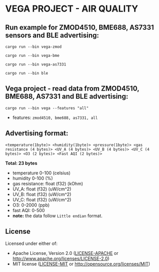 # VEGA PROJECT - AIR QUALITY

## Run example for ZMOD4510, BME688, AS7331 sensors and BLE advertising:

```
cargo run --bin vega-zmod
```
```
cargo run --bin vega-bme
```
```
cargo run --bin vega-as7331
```
```
cargo run --bin ble
```

## Vega project - read data from ZMOD4510, BME688, AS7331 and BLE advertising:
```
cargo run --bin vega --features "all"
```
- features: ```zmod4510, bme688, as7331, all```

## Advertising format:
```
<temperature(1byte)> <humidity(1byte)> <pressure(1byte)> <gas resistance (4 bytes)> <UV_A (4 bytes)> <UV_B (4 bytes)> <UV_C (4 bytes)> <O3 (2 bytes)> <Fast AQI (2 bytes)>
```
**Total: 23 bytes**
- temperature 0-100 (celsius)
- humidity 0-100 (%)
- gas resistance: float (f32) (kOhm)
- UV_A: float (f32) (uW/cm^2)
- UV_B: float (f32) (uW/cm^2)
- UV_C: float (f32) (uW/cm^2)
- O3: 0-2000 (ppb)
- fast AQI: 0-500
- **note:** the data follow ```Little endian``` format.
## License

Licensed under either of:

- Apache License, Version 2.0 ([LICENSE-APACHE](LICENSE-APACHE) or http://www.apache.org/licenses/LICENSE-2.0)
- MIT license ([LICENSE-MIT](LICENSE-MIT) or http://opensource.org/licenses/MIT)

